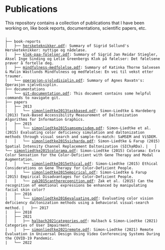 # Publications
This repository contains a collection of publications that I have been working on, like book reports, documentations, scientific papers, etc.

`.`  
`├── book-reports`  
`│   ├── `[`hersketeknikker.pdf`](book-reports/hersketeknikker.pdf)`: Summary of Sigrid Sollund's Hersketeknikker: nyttige og nådeløse.`  
`│   ├── `[`klok-paa-folelser.pdf`](book-reports/klok-paa-folelser.pdf)`: Summary of Sigrid Jan Reidar Stiegler, Aksel Inge Sinding og Lelie Greenbergs Klok på følelser: Det følelsene prøver å fortelle deg.`  
`│   ├── `[`mindfulness-medfolelse.pdf`](book-reports/mindfulness-medfolelse.pdf)`: Summary of Katinka Thorne Salvesen & Malin Wästlunds Mindfulness og medfølelse: En vei til vekst etter traumer.`  
`│   └── `[`operasjon-sjolvdisiplin.pdf`](book-reports/operasjon-sjolvdisiplin.pdf)`: Summary of Agnes Ravatn's: Operasjon sjølvdisiplin.`   
`├── documentations`  
`│   └── `[`git-documentation.pdf`](documentations/git-documentation.pdf)`: This document contains some helpful commands to navigate git.`  
`├── papers`  
`|   ├── 2013`  
`|   │   └── `[`simonliedtke2013taskbased.pdf`](./articles/2013/simonliedtke2013taskbased.pdf)`: Simon-Liedtke & Hardeberg (2013) Task-Based Accessibility Measurement of Daltonization Algorithms for Information Graphics.`  
`|   ├── 2015`  
`|   │   └── `[`simonliedtke2015samsemvisdem.pdf`](./articles/2015/simonliedtke2015samsemvisdem.pdf)`: Simon-Liedtke et al. (2015) Evaluating color deficiency simulation and daltonization methods through visual search and sample-to-match: SaMSEM and ViSDEM.`
`|   │   └── `[`simonliedtke2015sicharda.pdf`](./articles/2015/simonliedtke2015sicharda.pdf)`: Simon-Liedtke & Farup (2015) Spatial Intensity Channel Replacement Daltonization (SIChaRDa).`
`|   │   └── `[`simonliedtke2015colorama.pdf`](./articles/2015/simonliedtke2015colorama.pdf)`: Simon-Liedtke (2015) Colorama: Extra Color Sensation for the Color-Deficient with Gene Therapy and Modal Augmentation.`  
`|   │   └── `[`simonliedtke2015ethical.pdf`](./articles/2015/simonliedtke2015ethical.pdf)`: Simon-Liedtke (2015) Ethical Considerations on Gene Therapy for Color-Deficient People.`  
`|   │   └── `[`simonliedtke2015empirical.pdf`](./articles/2015/simonliedtke2015empirical.pdf)`: Simon-Liedtke & Farup (2015) Empirical Disadvantages for Color-Deficient People.`  
`|   │   └── `[`zak2015cantherecognition.pdf`](./articles/2015/zak2015cantherecognition.pdf)`: Zak et al. (2015) Can the recognition of emotional expressions be enhanced by manipulating facial skin color?`  
`|   ├── 2016`  
`|   │   └── `[`simonliedtke2016evaluating.pdf`](./articles/2016/simonliedtke2016evaluating.pdf)`: Evaluating color vision deficiency daltonization methods using a behavioral visual-search method.`
`|   ├── 2017`  
`|   ├── 2018`  
`|   ├── 2021`  
`│   │   ├── `[`halbach2021categories.pdf`](./articles/2021/halbach2021categories.pdf)`: Halbach & Simon-Liedtke (2021) Categories of User Impairment.`  
`|   │   ├── `[`simonliedtke2021remote.pdf`](./articles/2021/simonliedtke2021remote.pdf)`: Simon-Liedtke (2021) Remote Evaluation in Universal Design Using Video Conferencing Systems During the COVID-19 Pandemic.`  
`|   └── 2022`  